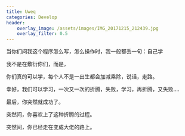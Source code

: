 ```yaml
---
title: Uweq
categories: Develop
header:
    overlay_image: /assets/images/IMG_20171215_212439.jpg 
    overlay_filter: 0.5
---
```


当你们问我这个程序怎么写，怎么操作时，我一般都丢一句：自己学

我不是在敷衍你们，而是，

你们真的可以学，每个人不是一出生都会加减乘除，说话，走路。

幸好，我们可以学习，一次又一次的折腾，失败，学习，再折腾，又失败....

最后，你突然就成功了。

突然间，你喜欢上了这种折腾的过程。

突然间，你已经走在变成大佬的路上。

